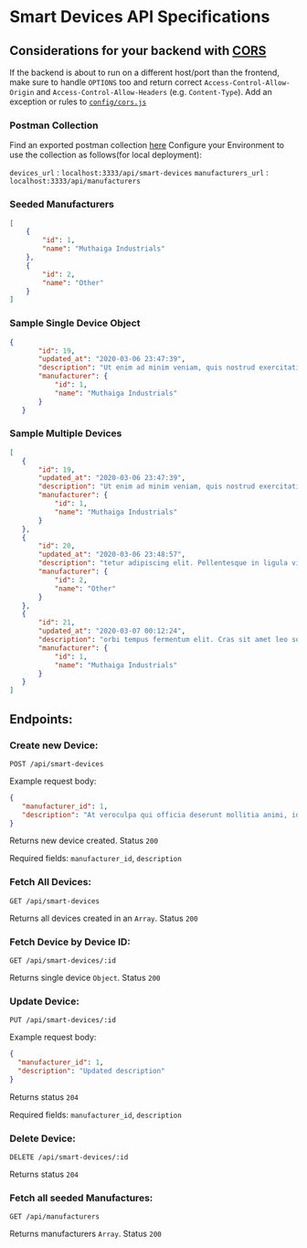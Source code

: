  # Smart Devices API Specifications
 
 ## Considerations for your backend with [CORS](https://en.wikipedia.org/wiki/Cross-origin_resource_sharing)
 
 If the backend is about to run on a different host/port than the frontend, make sure to handle `OPTIONS` too and return correct `Access-Control-Allow-Origin` and `Access-Control-Allow-Headers` (e.g. `Content-Type`).
 Add an exception or rules to [``config/cors.js``](https://github.com/wambugudavis/smart-devices/blob/master/config/cors.js)
 
 ### Postman Collection
 Find an exported postman collection [here](https://github.com/wambugudavis/smart-devices/blob/master/Smart%20Devices%20APIs.postman_collection.json)
 Configure your Environment to use the collection as follows(for local deployment):
 
 ``devices_url`` : `localhost:3333/api/smart-devices` 
 ``manufacturers_url`` : `localhost:3333/api/manufacturers`
  
 ### Seeded Manufacturers
 
 ```JSON
 [
     {
         "id": 1,
         "name": "Muthaiga Industrials"
     },
     {
         "id": 2,
         "name": "Other"
     }
 ]
 ```
 
 ### Sample Single Device Object
 
 ```JSON
{
        "id": 19,
        "updated_at": "2020-03-06 23:47:39",
        "description": "Ut enim ad minim veniam, quis nostrud exercitation ullamco laboris nisi u",
        "manufacturer": {
            "id": 1,
            "name": "Muthaiga Industrials"
        }
    }
 ```
 
 ### Sample Multiple Devices
 
 ```JSON
[
    {
        "id": 19,
        "updated_at": "2020-03-06 23:47:39",
        "description": "Ut enim ad minim veniam, quis nostrud exercitation ullamco laboris nisi u",
        "manufacturer": {
            "id": 1,
            "name": "Muthaiga Industrials"
        }
    },
    {
        "id": 20,
        "updated_at": "2020-03-06 23:48:57",
        "description": "tetur adipiscing elit. Pellentesque in ligula vitae sem porta laoreet. In imperdiet, arcu et blandit fringilla, libero leo feugiat dui, vitae porta metus nunc finibus ",
        "manufacturer": {
            "id": 2,
            "name": "Other"
        }
    },
    {
        "id": 21,
        "updated_at": "2020-03-07 00:12:24",
        "description": "orbi tempus fermentum elit. Cras sit amet leo sodales, ultrices velit at, dapibus neque. Proin vestibulum sem non rutrum luctus. Integer malesuada lacus et blandit luctus. Proin nec ulla",
        "manufacturer": {
            "id": 1,
            "name": "Muthaiga Industrials"
        }
    }
]
 ```

 
 ## Endpoints:
 
 ### Create new Device:
 
 `POST /api/smart-devices`
 
 Example request body:
 ```JSON
 {
 	"manufacturer_id": 1,
 	"description": "At veroculpa qui officia deserunt mollitia animi, id est laborum et dolorum fuga"
 }
 ```
 
 Returns new device created. Status `200`
 
 Required fields: `manufacturer_id`, `description`
 
  ### Fetch All Devices:
  
  `GET /api/smart-devices`
  
  Returns all devices created in an `Array`. Status `200`
  
   ### Fetch Device by Device ID:
   
   `GET /api/smart-devices/:id`
   
   Returns single device `Object`. Status `200`
   
  ### Update Device:
  
  `PUT /api/smart-devices/:id`
  
  Example request body:
  ```JSON
  {
  	"manufacturer_id": 1,
  	"description": "Updated description"
  }
  ```
  
  Returns status `204`
  
  Required fields: `manufacturer_id`, `description`

 ### Delete Device:
 
 `DELETE /api/smart-devices/:id`
 
 Returns status `204`
 
  ### Fetch all seeded Manufactures:
  
  `GET /api/manufacturers`
  
  Returns manufacturers `Array`. Status `200`
  
